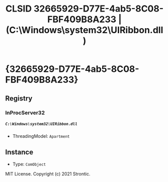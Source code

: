 ﻿---
title: "CLSID 32665929-D77E-4ab5-8C08-FBF409B8A233 | (C:\\Windows\\system32\\UIRibbon.dll)"
excerpt: What is COM-Object CLSID 32665929-D77E-4ab5-8C08-FBF409B8A233?
---

# {32665929-D77E-4ab5-8C08-FBF409B8A233}


## Registry


### InProcServer32

##### `C:\Windows\system32\UIRibbon.dll`
* ThreadingModel: `Apartment`

## Instance

* Type: `ComObject`

MIT License. Copyright (c) 2021 Strontic.



